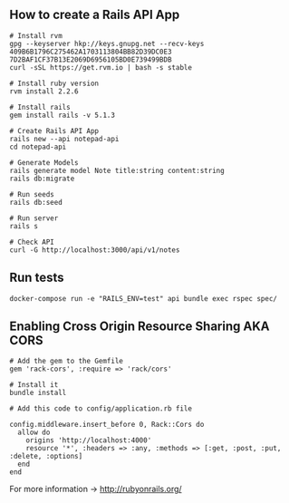 ## How to create a Rails API App

```
# Install rvm
gpg --keyserver hkp://keys.gnupg.net --recv-keys 409B6B1796C275462A1703113804BB82D39DC0E3 7D2BAF1CF37B13E2069D6956105BD0E739499BDB
curl -sSL https://get.rvm.io | bash -s stable

# Install ruby version
rvm install 2.2.6

# Install rails
gem install rails -v 5.1.3

# Create Rails API App
rails new --api notepad-api
cd notepad-api

# Generate Models
rails generate model Note title:string content:string
rails db:migrate

# Run seeds
rails db:seed

# Run server
rails s

# Check API
curl -G http://localhost:3000/api/v1/notes
```

## Run tests

```
docker-compose run -e "RAILS_ENV=test" api bundle exec rspec spec/
``` 

## Enabling Cross Origin Resource Sharing AKA CORS

```
# Add the gem to the Gemfile
gem 'rack-cors', :require => 'rack/cors'

# Install it
bundle install

# Add this code to config/application.rb file

config.middleware.insert_before 0, Rack::Cors do
  allow do
    origins 'http://localhost:4000'
    resource '*', :headers => :any, :methods => [:get, :post, :put, :delete, :options]
  end
end
```

For more information -> <http://rubyonrails.org/>